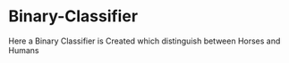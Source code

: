 # Binary-Classifier

Here a Binary Classifier is Created which distinguish between Horses and Humans
